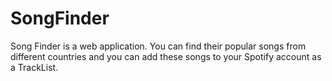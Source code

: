 # SongFinder
Song Finder is a web application. You can find their popular songs from different countries and you can add these songs to your Spotify account as a TrackList.
